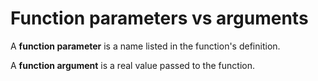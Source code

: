 # Function parameters vs arguments

A **function parameter** is a name listed in the function's definition.

A **function argument** is a real value passed to the function.
